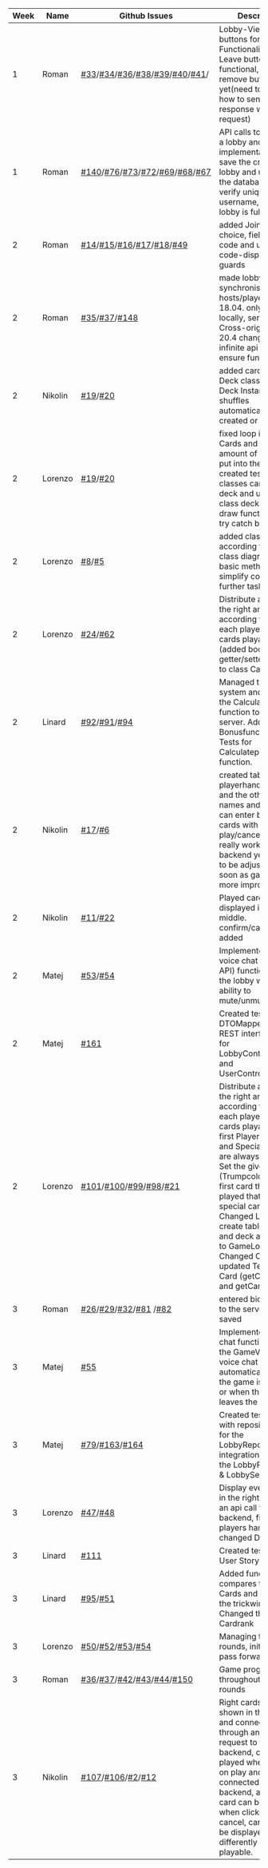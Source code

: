 | **Week** | **Name** | **Github Issues**                                                                                                                                                                                                                                                                                                                                                                   | **Description**                                                                                                                                                                                                                                                                                                                                                                                                     |
|----------|----------|-------------------------------------------------------------------------------------------------------------------------------------------------------------------------------------------------------------------------------------------------------------------------------------------------------------------------------------------------------------------------------------|---------------------------------------------------------------------------------------------------------------------------------------------------------------------------------------------------------------------------------------------------------------------------------------------------------------------------------------------------------------------------------------------------------------------|
| 1        | Roman    | [#33](../../../sopra-fs23-group-06-client/issues/33)/[#34](../../../sopra-fs23-group-06-client/issues/34)/[#36](../../../sopra-fs23-group-06-client/issues/36)/[#38](../../../sopra-fs23-group-06-client/issues/38)/[#39](../../../sopra-fs23-group-06-client/issues/39)/[#40](../../../sopra-fs23-group-06-client/issues/40)/[#41](../../../sopra-fs23-group-06-client/issues/41)/ | Lobby-View and buttons for Lobby-Functionality. Lobby Leave button functional, player remove button not yet(need to figure out how to send server response without a request)                                                                                                                                                                                                                                       |
| 1        | Roman    | [#140](../..//issues/140)/[#76](../..//issues/76)/[#73](../..//issues/73)/[#72](../..//issues/72)/[#69](../..//issues/69)/[#68](../..//issues/68)/[#67](../..//issues/67)                                                                                                                                                                                                           | API calls to host/join a lobby and implementation to save the created lobby and users to the database, calls to verify uniqueness of username, verify if lobby is full                                                                                                                                                                                                                                              |
| 2        | Roman    | [#14](../../../sopra-fs23-group-06-client/issues/14)/[#15](../../../sopra-fs23-group-06-client/issues/15)/[#16](../../../sopra-fs23-group-06-client/issues/16)/[#17](../../../sopra-fs23-group-06-client/issues/17)/[#18](../../../sopra-fs23-group-06-client/issues/18)/[#49](../../../sopra-fs23-group-06-client/issues/49)                                                       | added Join/Host choice, fields to enter code and username, code-display, Url guards                                                                                                                                                                                                                                                                                                                                 |
| 2        | Roman    | [#35](../../../sopra-fs23-group-06-client/issues/35)/[#37](../../../sopra-fs23-group-06-client/issues/37)/[#148](../../../sopra-fs23-group-06-server/issues/148)                                                                                                                                                                                                                    | made lobby synchronised over hosts/players. as of 18.04. only works locally, server has Cross-origin issue, 20.4 changed to infinite api calls to ensure functionality                                                                                                                                                                                                                                              |
| 2        | Nikolin  | [#19](../../../sopra-fs23-group-06-server/issues/19)/[#20](../../../sopra-fs23-group-06-server/issues/20)                                                                                                                                                                                                                                                                           | added cards and Deck class, only one Deck Instance exists, shuffles automatically when created or refilled                                                                                                                                                                                                                                                                                                          |
| 2        | Lorenzo  | [#19](../../../sopra-fs23-group-06-server/issues/19)/[#20](../../../sopra-fs23-group-06-server/issues/20)                                                                                                                                                                                                                                                                           | fixed loop in class Cards and fixed right amount of cards to put into the deck & created tests for classes card and deck and updated class deck at the draw function with a try catch block                                                                                                                                                                                                                         |
| 2        | Lorenzo  | [#8](../../../sopra-fs23-group-06-server/issues/8)/[#5](../../../sopra-fs23-group-06-server/issues/5)                                                                                                                                                                                                                                                                               | added classes according to the class diagram with basic methods to simplify completing further tasks                                                                                                                                                                                                                                                                                                                |
| 2        | Lorenzo  | [#24](../../../sopra-fs23-group-06-server/issues/24)/[#62](../../../sopra-fs23-group-06-server/issues/62)                                                                                                                                                                                                                                                                           | Distribute all cards in the right amount according to round to each player. Make cards playable (added boolean and getter/setter methods to class Card                                                                                                                                                                                                                                                              |
| 2        | Linard   | [#92](../../../sopra-fs23-group-06-server/issues/92)/[#91](../../../sopra-fs23-group-06-server/issues/91)/[#94](../../../sopra-fs23-group-06-server/issues/94)                                                                                                                                                                                                                      | Managed the bid system and added the CalculatePoints function to the server. Added the Bonusfunction and Tests for Calculatepoints function.                                                                                                                                                                                                                                                                        |
| 2        | Nikolin  | [#17](../../../sopra-fs23-group-06-server/issues/17)/[#6](../../../sopra-fs23-group-06-client/issues/6)                                                                                                                                                                                                                                                                             | created table, playerhand is shown and the other players names and bids. user can enter bids, select cards with buttons play/cancel. Doesn't really work with backend yet. Needs to be adjusted as soon as gamelogic is more improved.                                                                                                                                                                              |
| 2        | Nikolin  | [#11](../../../sopra-fs23-group-06-client/issues/11)/[#22](../../../sopra-fs23-group-06-client/issues/22)                                                                                                                                                                                                                                                                           | Played cards get displayed in the middle. confirm/cancel field added                                                                                                                                                                                                                                                                                                                                                |
| 2        | Matej    | [#53](../../../sopra-fs23-group-06-client/issues/53)/[#54](../../../sopra-fs23-group-06-client/issues/54)                                                                                                                                                                                                                                                                           | Implemented the voice chat (external API) functionality in the lobby with the ability to mute/unmute oneself                                                                                                                                                                                                                                                                                                        |
| 2        | Matej    | [#161](../../../sopra-fs23-group-06-server/issues/161)                                                                                                                                                                                                                                                                                                                              | Created tests for DTOMapper. Created REST interface tests for LobbyController.class and UserController.class.                                                                                                                                                                                                                                                                                                       |
| 2        | Lorenzo  | [#101](../../../sopra-fs23-group-06-server/issues/101)/[#100](../../../sopra-fs23-group-06-server/issues/100)/[#99](../../../sopra-fs23-group-06-server/issues/99)/[#98](../../../sopra-fs23-group-06-server/issues/98)/[#21](../../../sopra-fs23-group-06-server/issues/21)                                                                                                        | Distribute all cards in the right amount according to round to each player. Make all cards playable for the first Player. Trump and Special Cards are always playable. Set the given suit (Trumpcolour) to the first card that got played that isn't a special card. Changed Lobby to create table, round and deck and pass it to GameLogic. Changed Card and updated Tests for Card (getCardColor and getCardRank) |
| 3        | Roman    | [#26](../../../sopra-fs23-group-06-server/issues/26)/[#29](../../../sopra-fs23-group-06-server/issues/29)/[#32](../../../sopra-fs23-group-06-server/issues/32)/[#81](../../../sopra-fs23-group-06-server/issues/81)  /[#82](../../../sopra-fs23-group-06-server/issues/82)                                                                                                          | entered bids get sent to the server and saved                                                                                                                                                                                                                                                                                                                                                                       |
| 3        | Matej    | [#55](../../../sopra-fs23-group-06-client/issues/55)                                                                                                                                                                                                                                                                                                                                | Implemented voice chat functionality in the GameView. The voice chat ends automatically once the game is finished or when the player leaves the game                                                                                                                                                                                                                                                                |
| 3        | Matej    | [#79](../../../sopra-fs23-group-06-server/issues/79)/[#163](../../../sopra-fs23-group-06-server/issues/163)/[#164](../../../sopra-fs23-group-06-server/issues/164)                                                                                                                                                                                                                  | Created test suite with repository tests for the LobbyRepository and integration tests for the LobbyRepository & LobbyService.                                                                                                                                                                                                                                                                                      |
| 3        | Lorenzo  | [#47](../../../sopra-fs23-group-06-client/issues/47)/[#48](../../../sopra-fs23-group-06-client/issues/48)                                                                                                                                                                                                                                                                           | Display every player in the right order with an api call to the backend, fixed players hand, changed DTO's                                                                                                                                                                                                                                                                                                          |
| 3        | Linard   | [#111](../../../sopra-fs23-group-06-server/issues/111)                                                                                                                                                                                                                                                                                                                              | Created tests for User Story 11.                                                                                                                                                                                                                                                                                                                                                                                    |
| 3        | Linard   | [#95](../../../sopra-fs23-group-06-server/issues/95)/[#51](../../../sopra-fs23-group-06-server/issues/51)                                                                                                                                                                                                                                                                           | Added function, that compares the played Cards and evaluates the trickwinner. Changed the Enum Cardrank                                                                                                                                                                                                                                                                                                             |
| 3        | Lorenzo  | [#50](../../../sopra-fs23-group-06-server/issues/50)/[#52](../../../sopra-fs23-group-06-server/issues/52)/[#53](../../../sopra-fs23-group-06-server/issues/53)/[#54](../../../sopra-fs23-group-06-server/issues/54)                                                                                                                                                                 | Managing tricks and rounds, initiate and pass forward                                                                                                                                                                                                                                                                                                                                                               |
| 3        | Roman    | [#36](../../../sopra-fs23-group-06-server/issues/36)/[#37](../../../sopra-fs23-group-06-server/issues/37)/[#42](../../../sopra-fs23-group-06-server/issues/42)/[#43](../../../sopra-fs23-group-06-server/issues/43)/[#44](../../../sopra-fs23-group-06-server/issues/44)/[#150](../../../sopra-fs23-group-06-server/issues/150)                                                     | Game progression throughout the rounds                                                                                                                                                                                                                                                                                                                                                                              |
| 3        | Nikolin  | [#107](../../../sopra-fs23-group-06-server/issues/107)/[#106](../../../sopra-fs23-group-06-server/issues/106)/[#2](../../../sopra-fs23-group-06-client/issues/2)/[#12](../../../sopra-fs23-group-06-client/issues/12)                                                                                                                                                               | Right cards are shown in the frontend and connected through an api request to the backend, cards are played when clicked on play and connected with the backend, and another card can be selcted when clicked on cancel, cards should be displayed differently when not playable.                                                                                                                                   |

